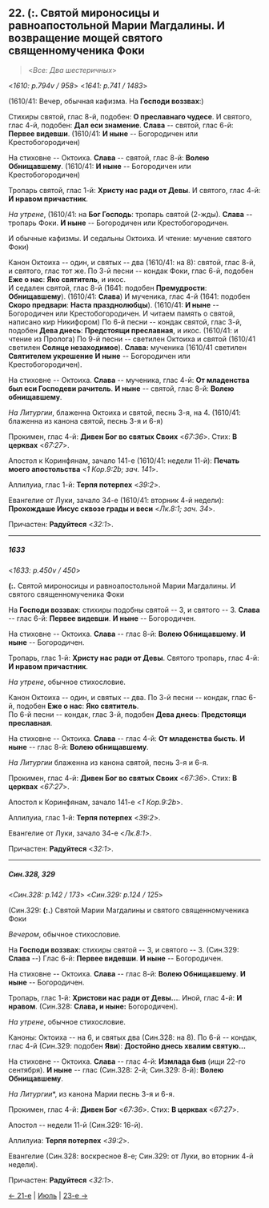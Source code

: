 
## 22. (:. Святой мироносицы и равноапостольной Марии Магдалины. И возвращение мощей святого священномученика Фоки

> <*Все: Два шестеричных*>

<*1610: p.794v / 958*>
<*1641: p.741 / 1483*>

(1610/41: Вечер, обычная кафизма. На **Господи воззвах**:)

Стихиры святой, глас 8-й, подобен: **О преславнаго чудесе**. И святого, глас 4-й, 
подобен: **Дал еси знамение**. **Слава** -- святой, глас 6-й: **Первее видевши**. 
(1610/41: **И ныне** -- Богородичен или Крестобогородичен)

На стиховне -- Октоиха. **Слава** -- святой, глас 8-й: **Волею Обнищавшему**.
(1610/41: **И ныне** -- Богородичен или Крестобогородичен)

Тропарь святой, глас 1-й: **Христу нас ради от Девы**. 
И святого, глас 4-й: **И нравом причастник**.

*На утрене*, (1610/41: на **Бог Господь**: тропарь святой (2-жды). 
**Слава** -- тропарь Фоки. **И ныне** -- Богородичен или Крестобогородичен.

И обычные кафизмы. И седальны Октоиха. И чтение: мучение святого Фоки)

Канон Октоиха -- один, и святых -- два (1610/41: на 8): святой, глас 8-й, и святого, глас тот же. 
По 3-й песни -- кондак Фоки, глас 6-й, подобен **Еже о нас**: **Яко святитель**, и икос.  
И седален святой, глас 8-й (1641: подобен **Премудрости**: **Обнищавшему**). 
(1610/41: **Слава**) И мученика, глас 4-й  (1641: подобен **Скоро предвари**: **Наста празднолюбцы**). 
(1610/41: **И ныне** -- Богородичен или Крестобогородичен. И читаем память о святой, написано кир Никифором)
По 6-й песни -- кондак святой, глас 3-й, подобен **Дева днесь**: **Предстоящи преславная**, и икос. 
(1610/41: и чтение из Пролога)
По 9-й песни -- светилен Октоиха и святой (1610/41 светилен **Солнце незаходимое**). 
**Слава:** мученика  (1610/41 светилен **Святителем укрешение**  **И ныне** -- Богородичен или Крестобогородичен).  

На стиховне -- Октоиха. **Слава** -- мученика, глас 4-й: **От младенства был еси Господеви рачитель**.
**И ныне** -- святой, глас 8-й: **Волею обнищавшему**. 

*На Литургии*, блаженна Октоиха и святой, песнь 3-я, на 4.
(1610/41: блаженна из канона святой, песнь 3-я и 6-я)

Прокимен, глас 4-й: **Дивен Бог во святых Своих** <*67:36*>. 
Стих: **В церквах** <*67:27*>. 

Апостол к Коринфянам, зачало 141-е (1610/41: недели 11-й): 
**Печать моего апостольства** <*1 Кор.9:2b; зач. 141*>. 

Аллилуиа, глас 1-й: **Терпя потерпех** <*39:2*>.

Евангелие от Луки, зачало 34-е  (1610/41: вторник 4-й недели): 
**Прохождаше Иисус сквозе грады и веси** <*Лк.8:1; зач. 34*>.

Причастен: **Радуйтеся** <*32:1*>.

---

##### 1633

<*1633: p.450v / 450*>

**(:.** Святой мироносицы и равноапостольной Марии Магдалины. И святого священномученика Фоки

На **Господи воззвах**: стихиры подобны святой -- 3, и святого -- 3.
**Слава** -- глас 6-й: **Первее видевши**. 
**И ныне** -- Богородичен.

На стиховне -- Октоиха. 
**Слава** -- глас 8-й: **Волею Обнищавшему**. 
**И ныне** -- Богородичен.

Тропарь, глас 1-й: **Христу нас ради от Девы**.
Святого тропарь, глас 4-й: **И нравом причастник**.

*На утрене*, обычное стихословие. 

Канон Октоиха -- один, и святых -- два.
По 3-й песни -- кондак, глас 6-й, подобен **Еже о нас**: **Яко святитель**.  
По 6-й песни -- кондак, глас 3-й, подобен **Дева днесь**: **Предстоящи преславная**.

На стиховне -- Октоиха. 
**Слава** -- глас 4-й: **От младенства бысть**.
**И ныне** -- глас 8-й: **Волею обнищавшему**.

*На Литургии* блаженна из канона святой, песнь 3-я и 6-я.

Прокимен, глас 4-й: **Дивен Бог во святых Своих** <*67:36*>. 
Стих: **В церквах** <*67:27*>.

Апостол к Коринфянам, зачало 141-е <*1 Кор.9:2b*>.

Аллилуиа, глас 1-й: **Терпя потерпех** <*39:2*>.

Евангелие от Луки, зачало 34-е <*Лк.8:1*>.

Причастен: **Радуйтеся** <*32:1*>.

---

##### Син.328, 329

<*Син.328: p.142 / 173*>
<*Син.329: p.124 / 125*>

(Син.329: **(:.**) Святой Марии Магдалины и святого священномученика Фоки

*Вечером*, обычное стихословие. 

На **Господи воззвах**: стихиры святой -- 3, и святого -- 3. 
(Син.329: **Слава** --) Глас 6-й: **Первее видевши**. 
**И ныне** -- Богородичен.

На стиховне -- Октоиха. 
**Слава** -- глас 8-й: **Волею Обнищавшему**. 
**И ныне** -- Богородичен.

Тропарь, глас 1-й: **Христови нас ради от Девы...**. 
Иной, глас 4-й: **И нравом**.
(Син.328: **Слава, и ныне:** Богородичен). 

*На утрене*, обычное стихословие. 

Каноны: Октоиха -- на 6, и святых два (Син.328: на 8). 
По 6-й -- кондак, глас 4-й (Син.329: подобен **Яви**): **Достойно днесь хвалим святую...** 

На стиховне -- Октоиха. 
**Слава** -- глас 4-й: **Измлада быв** (ищи 22-го сентября). 
**И ныне** -- глас (Син.328: 2-й; Син.329: 8-й): **Волею Обнищавшему**. 

*На Литургии**, из канона Марии песнь 3-я и 6-я.

Прокимен, глас 4-й: **Дивен Бог** <*67:36*>. 
Стих: **В церквах** <*67:27*>.

Апостол -- недели 11-й (Син.329: 16-й).

Аллилуиа: **Терпя потерпех** <*39:2*>.

Евангелие (Син.328: воскресное 8-е; Син.329: от Луки, во вторник 4-й недели).

Причастен: **Радуйтеся** <*32:1*>.

[← 21-е](07_21_SAB.ru.md) | [Июль](README.md#22-й) | [23-е →](07_23_SAB.ru.md)
